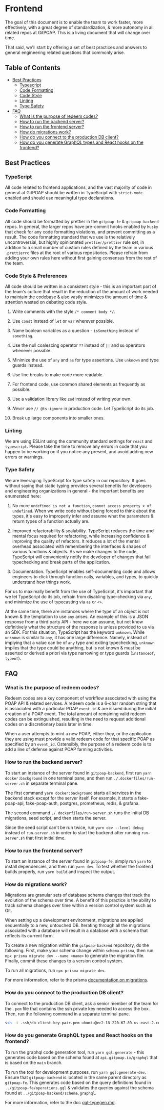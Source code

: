# Frontend

The goal of this document is to enable the team to work faster, more effectively, with a great degree of standardization, & more autonomy in all related repos at GitPOAP. This is a living document that will change over time.

That said, we'll start by offering a set of best practices and answers to general engineering related questions that commonly arise.


## Table of Contents
- [Best Practices](#best-practices)
  - [Typescript](#typescript)
  - [Code Formatting](#code-formatting)
  - [Code Style](#code-style)
  - [Linting](#linting)
  - [Type Safety](#type-safety)
- [FAQ](#faq)
  - [What is the purpose of redeem codes?](#what-is-the-purpose-of-redeem-codes)
  - [How to run the backend server?](#how-to-run-the-backend-server)
  - [How to run the frontend server?](#how-to-run-the-frontend-server)
  - [How do migrations work?](#how-do-migrations-work)
  - [How do you connect to the production DB client?](#how-do-you-connect-to-the-production-db-client)
  - [How do you generate GraphQL types and React hooks on the frontend?](#how-do-you-generate-graphql-types-and-react-hooks-on-the-frontend)


## Best Practices


### TypeScript
All code related to frontend applications, and the vast majority of code in general at GitPOAP should be written in TypeScript with `strict-mode` enabled and should use meaningful type declarations.


### Code Formatting
All code should be formatted by prettier in the `gitpoap-fe` & `gitpoap-backend` repos. In general, the larger repos have pre-commit hooks enabled by `husky` that check for any code formatting violations, and prevent committing as a result. The code formatting standard that we use is the relatively uncontroversial, but highly opinionated `prettier/prettier` rule set, in addition to a small number of custom rules defined by the team in various `.prettierrc` files at the root of various repositories. Please refrain from adding your own rules here without first gaining consensus from the rest of the team.


### Code Style & Preferences
All code should be written in a consistent style - this is an important part of the team's culture that result in the reduction of the amount of work needed to maintain the codebase & also vastly minimizes the amount of time & attention wasted on debating code style.

1. Write comments with the style `/* comment body */`.

2. Use `const` instead of `let` or `var` wherever possible.

3. Name boolean variables as a question - `isSomething` instead of `something`.

4. Use the null coalescing operator `??` instead of `||` and `&&` operators whenever possible.

5. Minimize the use of `any` and `as` for type assertions. Use `unknown` and type guards instead.

6. Use line breaks to make code more readable.

7. For frontend code, use common shared elements as frequently as possible.

8. Use a validation library like `zod` instead of writing your own.

9. *Never* use `// @ts-ignore` in production code. Let TypeScript do its job.

10. Break up large components into smaller ones.


### Linting

We are using ESLint using the community standard settings for `react` and `typescript`. Please take the time to remove any errors in code that you happen to be working on if you notice any present, and avoid adding new errors or warnings.

### Type Safety
We are leveraging TypeScript for type safety in our repository. It goes without saying that static typing provides several benefits for developers and engineering organizations in general - the important benefits are enumerated here:

1. No more `undefined is not a function`, `cannot access property x of undefined`. When we write code without being forced to think about the types, it's easy to improperly infer and assume what the parameters & return types of a function actually are.

2. Improved refactorability & scalability. TypeScript reduces the time and mental focus required for refactoring, while increasing confidence & improving the quality of refactors. It reduces a lot of the mental overhead associated with remembering the interfaces & shapes of various functions & objects. As we make changes to the code, TypeScript will conveniently notify the developer of changes that fail typechecking and break parts of the application.

3. Documentation. TypeScript enables self-documenting code and allows engineers to click through function calls, variables, and types, to quickly understand how things work.

For us to maximally benefit from the use of TypeScript, it's important that we let TypeScript do its job, refrain from disabling type-checking via `any`, and minimize the use of typecasting via `as` or `<>`.

At the same time, there are instances where the type of an object is not known & the temptation to use `any` arises. An example of this is a JSON response from a third party API - here we can assume, but not know definitively what the structure of the response is unless provided to us via an SDK. For this situation, TypeScript has the keyword `unknown`. While `unknown` is similar to `any`, it has one large difference. Namely, instead of implying that a value can be of `any` type and exiting typechecking, `unknown` implies that the type could be anything, but is not known & must be asserted or derived a priori via type narrowing or type guards (`instanceof`, `typeof`).


## FAQ

### What is the purpose of redeem codes?
Redeem codes are a key component of workflow associated with using the POAP API & related services. A redeem code is a 6-char random string that is associated with a particular POAP `event_id` & are issued during the initial creation of a POAP event. The total amount of remaining valid redeem codes can be extinguished, resulting in the need to request additional codes on a discretionary basis later in time.

When a user attempts to mint a new POAP, either they, or the application they are using must provide a valid redeem code for that specific POAP as specified by an `event_id`. Ostensibly, the purpose of a redeem code is to add a line of defense against POAP farming activities.

### How to run the backend server?
To start an instance of the server found in `gitpoap-backend`, first run `yarn docker:background` in one terminal pane, and then run `./.dockerfiles/run-server.sh` in separate terminal pane.

The first command `yarn docker:background` starts all services in the backend stack except for the server itself. For example, it starts a fake-poap-api, fake-poap-auth, postgres, prometheus, redis, & grafana.

The second command `./.dockerfiles/run-server.sh` runs the initial DB migrations, seed script, and then starts the server.

Since the seed script can't be run twice, run `yarn dev --level debug` instead of `run-server.sh` in order to start the backend after running `run-server.sh` that first initial time.

### How to run the frontend server?
To start an instance of the server found in `gitpoap-fe`, simply run `yarn` to install dependencies, and then run `yarn dev`. To test whether the frontend builds properly, run `yarn build` and inspect the output.

### How do migrations work?
Migrations are granular sets of database schema changes that track the evolution of the schema over time. A benefit of this practice is the ability to track schema changes over time within a version control system such as Git.

When setting up a development environment, migrations are applied sequentially to a new, untouched DB. Iterating through all the migrations associated with a database will result in a database with a schema that reflects its current form.

To create a new migration within the `gitpoap-backend` repository, do the following. First, make your schema change within `schema.prisma`, then run `npx prisma migrate dev --name <name>` to generate the migration file. Finally, commit these changes to a version control system.

To run all migrations, run `npx prisma migrate dev`.

For more information, refer to the prisma [documentation on migrations](https://www.prisma.io/docs/concepts/components/prisma-migrate).


### How do you connect to the production DB client?
To connect to the production DB client, ask a senior member of the team for the `.pem` file that contains the ssh private key needed to access the box. Then, run the following command in a separate terminal pane.

```bash
ssh -i .ssh/db-client-key-pair.pem ubuntu@ec2-18-220-67-80.us-east-2.compute.amazonaws.com
```

### How do you generate GraphQL types and React hooks on the frontend?
To run the graphql code generation tool, run `yarn gql:generate` - this generates code based on the schema found at `api.gitpoap.io/graphql` that is based on the `main` branch.

To run the tool for development purposes, run `yarn gql:generate-dev`. Ensure that `gitpoap-backend` is located in the same parent directory as `gitpoap-fe`. This generates code based on the query definitions found in `../gitpoap-fe/operations.gql` & validates the queries against the schema found at `../gitpoap-backend/schema.graphql`.

For more information, refer to the doc [gql-typegen.md](gql-typegen.md).


